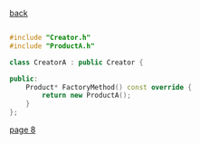 [back](./page06.md)

```cpp

#include "Creator.h"
#include "ProductA.h"

class CreatorA : public Creator {

public:
    Product* FactoryMethod() const override {
        return new ProductA();
    }
};


```

[page 8](./page08.md)
